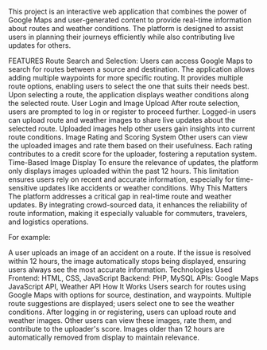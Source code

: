 This project is an interactive web application that combines the power of Google Maps and user-generated content to provide real-time information about routes and weather conditions. The platform is designed to assist users in planning their journeys efficiently while also contributing live updates for others.

FEATURES
Route Search and Selection:
Users can access Google Maps to search for routes between a source and destination.
The application allows adding multiple waypoints for more specific routing.
It provides multiple route options, enabling users to select the one that suits their needs best.
Upon selecting a route, the application displays weather conditions along the selected route.
User Login and Image Upload
After route selection, users are prompted to log in or register to proceed further.
Logged-in users can upload route and weather images to share live updates about the selected route.
Uploaded images help other users gain insights into current route conditions.
Image Rating and Scoring System
Other users can view the uploaded images and rate them based on their usefulness.
Each rating contributes to a credit score for the uploader, fostering a reputation system.
Time-Based Image Display
To ensure the relevance of updates, the platform only displays images uploaded within the past 12 hours.
This limitation ensures users rely on recent and accurate information, especially for time-sensitive updates like accidents or weather conditions.
Why This Matters
The platform addresses a critical gap in real-time route and weather updates. By integrating crowd-sourced data, it enhances the reliability of route information, making it especially valuable for commuters, travelers, and logistics operations.

For example:

A user uploads an image of an accident on a route. If the issue is resolved within 12 hours, the image automatically stops being displayed, ensuring users always see the most accurate information.
Technologies Used
Frontend: HTML, CSS, JavaScript
Backend: PHP, MySQL
APIs: Google Maps JavaScript API, Weather API
How It Works
Users search for routes using Google Maps with options for source, destination, and waypoints.
Multiple route suggestions are displayed; users select one to see the weather conditions.
After logging in or registering, users can upload route and weather images.
Other users can view these images, rate them, and contribute to the uploader's score.
Images older than 12 hours are automatically removed from display to maintain relevance.
